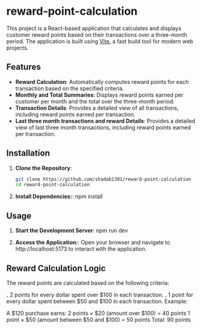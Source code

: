 # reward-point-calculation

This project is a React-based application that calculates and displays customer reward points based on their transactions over a three-month period. The application is built using [Vite](https://vitejs.dev/), a fast build tool for modern web projects.

## Features

- **Reward Calculation**: Automatically computes reward points for each transaction based on the specified criteria.
- **Monthly and Total Summaries**: Displays reward points earned per customer per month and the total over the three-month period.
- **Transaction Details**: Provides a detailed view of all transactions, including reward points earned per transaction.
- **Last three month transactions and reward Details**: Provides a detailed view of last three month transactions, including reward points earned per transaction.


## Installation

1. **Clone the Repository**:

   ```bash
   git clone https://github.com/shadab1301/reward-point-calculation
   cd reward-point-calculation
   
2. **Install Dependencies:**:
   npm install

## Usage
1. **Start the Development Server**:
   npm run dev

2. **Access the Application:**:
      Open your browser and navigate to http://localhost:5173 to interact with the application.

## Reward Calculation Logic
The reward points are calculated based on the following criteria:

**.** 2 points for every dollar spent over $100 in each transaction.
**.** 1 point for every dollar spent between $50 and $100 in each transaction.
Example:

A $120 purchase earns:
2 points × $20 (amount over $100) = 40 points
1 point × $50 (amount between $50 and $100) = 50 points
Total: 90 points



